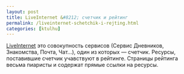 ```yaml
---
layout: post
title: LiveInternet &#8212; счетчик и рейтинг
permalink: /liveinternet-schetchik-i-rejting.html
categories: [ktulhu]
---
```



		
<a href="http://liveinternet.ru/">LiveInternet</a> это совокупность сервисов (Сервис Дневников, Знакомства, Почта, Чат&#8230;), один из которых &#8212; счетчик. Ресурсы, поставившие счетчик учавствуют в рейтинге. Страницы рейтинга весьма пиаристы и содержат прямые ссылки на ресурсы.

			